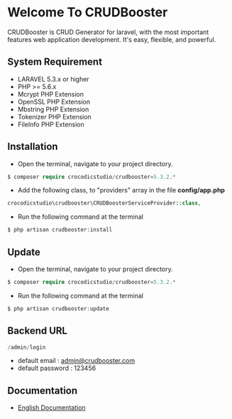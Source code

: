 # Welcome To CRUDBooster

CRUDBooster is CRUD Generator for laravel, with the most important features web application development. It's easy, flexible, and powerful.

## System Requirement 
- LARAVEL 5.3.x or higher
- PHP >= 5.6.x
- Mcrypt PHP Extension
- OpenSSL PHP Extension
- Mbstring PHP Extension
- Tokenizer PHP Extension
- FileInfo PHP Extension

## Installation
- Open the terminal, navigate to your project directory.
```php
$ composer require crocodicstudio/crudbooster=5.3.2.*
```
- Add the following class, to "providers" array in the file **config/app.php**
```php
crocodicstudio\crudbooster\CRUDBoosterServiceProvider::class,
```
- Run the following command at the terminal
```php
$ php artisan crudbooster:install
```

## Update
- Open the terminal, navigate to your project directory.
```php
$ composer require crocodicstudio/crudbooster=5.3.2.*
```
- Run the following command at the terminal
```php
$ php artisan crudbooster:update
```

## Backend URL
```php
/admin/login
```
- default email : admin@crudbooster.com
- default password : 123456

## Documentation
- [English Documentation](en/index.md)

